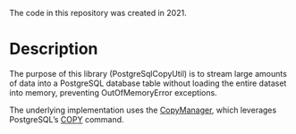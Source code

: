The code in this repository was created in 2021.

# Description
The purpose of this library (PostgreSqlCopyUtil) is to stream large amounts of data into a PostgreSQL database table without loading the entire dataset into memory, preventing OutOfMemoryError exceptions.

The underlying implementation uses the
<a href="https://jdbc.postgresql.org/documentation/publicapi/org/postgresql/copy/CopyManager.html">CopyManager</a>,
which leverages PostgreSQL’s <a href="https://www.postgresql.org/docs/17/sql-copy.html">COPY</a> command.